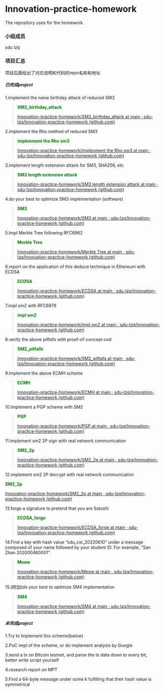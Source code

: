 # Innovation-practice-homework

The repository uses for the homework.

### 小组成员

sdu lzq

### 项目汇总

项目后面给出了对应说明和代码的repo名称和地址

##### 已完成project

1.implement the naïve birthday attack of reduced SM3

> <font color=green>**SM3_birthday_attack**</font>
>
> [Innovation-practice-homework/SM3_birthday_attack at main · sdu-lzq/Innovation-practice-homework (github.com)](https://github.com/sdu-lzq/Innovation-practice-homework/tree/main/SM3_birthday_attack)

2.implement the Rho method of reduced SM3

><font color=green >**implenment the Rho sm3**</font>
>
>[Innovation-practice-homework/implenment the Rho sm3 at main · sdu-lzq/Innovation-practice-homework (github.com)](https://github.com/sdu-lzq/Innovation-practice-homework/tree/main/implenment_the_Rho_sm3)

3.implement length extension attack for SM3, SHA256, etc

><font color=green>**SM3 length extension attack**</font>
>
>[Innovation-practice-homework/SM3 length extension attack at main · sdu-lzq/Innovation-practice-homework (github.com)](https://github.com/sdu-lzq/Innovation-practice-homework/tree/main/SM3_length_extension_attack)

4.do your best to optimize SM3 implementation (software)

> <font color=green>**SM3**</font>
>
> [Innovation-practice-homework/SM3 at main · sdu-lzq/Innovation-practice-homework (github.com)](https://github.com/sdu-lzq/Innovation-practice-homework/tree/main/SM3)

5.Impl Merkle Tree following RFC6962

><font color=green>**Merkle Tree**</font>
>
>[Innovation-practice-homework/Merkle Tree at main · sdu-lzq/Innovation-practice-homework (github.com)](https://github.com/sdu-lzq/Innovation-practice-homework/tree/main/Merkle_Tree)

6.report on the application of this deduce technique in Ethereum with ECDSA

><font color=green>**ECDSA**</font>
>
>[Innovation-practice-homework/ECDSA at main · sdu-lzq/Innovation-practice-homework (github.com)](https://github.com/sdu-lzq/Innovation-practice-homework/tree/main/ECDSA)

7.impl sm2 with RFC6979

><font color=green>**impl sm2**</font>
>
>[Innovation-practice-homework/impl sm2 at main · sdu-lzq/Innovation-practice-homework (github.com)](https://github.com/sdu-lzq/Innovation-practice-homework/tree/main/impl_sm2)

8.verify the above pitfalls with proof-of-concept cod

> <font color =green>**SM2_pitfalls**</font>
>
> [Innovation-practice-homework/SM2_pitfalls at main · sdu-lzq/Innovation-practice-homework (github.com)](https://github.com/sdu-lzq/Innovation-practice-homework/tree/main/SM2_pitfalls)

9.Implement the above ECMH scheme

><font color =green>**ECMH**</font>
>
>[Innovation-practice-homework/ECMH at main · sdu-lzq/Innovation-practice-homework (github.com)](https://github.com/sdu-lzq/Innovation-practice-homework/tree/main/ECMH)

10.Implement a PGP scheme with SM2

> <font color=green>**PGP**</font>
>
> [Innovation-practice-homework/PGP at main · sdu-lzq/Innovation-practice-homework (github.com)](https://github.com/sdu-lzq/Innovation-practice-homework/tree/main/PGP)

11.implement sm2 2P sign with real network communication

> <font color=green>**SM2_2p**</font>
>
> [Innovation-practice-homework/SM2_2p at main · sdu-lzq/Innovation-practice-homework (github.com)](https://github.com/sdu-lzq/Innovation-practice-homework/tree/main/SM2_2p)

12.implement sm2 2P decrypt with real network communication

<font color=green>**SM2_2p**</font>

[Innovation-practice-homework/SM2_2p at main · sdu-lzq/Innovation-practice-homework (github.com)](https://github.com/sdu-lzq/Innovation-practice-homework/tree/main/SM2_2p)

13.forge a signature to pretend that you are Satoshi

> <font color=green>**ECDSA_forge**</font>
>
> [Innovation-practice-homework/ECDSA_forge at main · sdu-lzq/Innovation-practice-homework (github.com)](https://github.com/sdu-lzq/Innovation-practice-homework/tree/main/ECDSA_forge)

14.Find a key with hash value “sdu_cst_20220610” under a message composed of your name followed by your student ID. For example, “San Zhan 202000460001”.

><font color=green>**Meow**</font>
>
>[Innovation-practice-homework/Meow at main · sdu-lzq/Innovation-practice-homework (github.com)](https://github.com/sdu-lzq/Innovation-practice-homework/tree/main/Meow)

15.(附加)do your best to optimize SM4 implementation

><font color=green>**SM4**</font>
>
>[Innovation-practice-homework/SM4 at main · sdu-lzq/Innovation-practice-homework (github.com)](https://github.com/sdu-lzq/Innovation-practice-homework/tree/main/SM4)

##### 未完成project

1.Try to Implement this scheme(below)

2.PoC impl of the scheme, or do implement analysis by Google

3.send a tx on Bitcoin testnet, and parse the tx data down to every bit, better write script yourself

4.research report on MPT

5.Find a 64-byte message under some k fulfilling that their hash value is symmetrical

